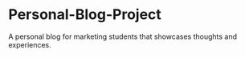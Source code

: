 # Personal-Blog-Project
A personal blog for marketing students that showcases thoughts and experiences.
